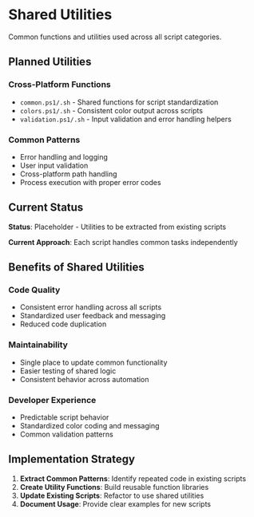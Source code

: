 # Shared Utilities

Common functions and utilities used across all script categories.

## Planned Utilities

### Cross-Platform Functions
- `common.ps1/.sh` - Shared functions for script standardization
- `colors.ps1/.sh` - Consistent color output across scripts
- `validation.ps1/.sh` - Input validation and error handling helpers

### Common Patterns
- Error handling and logging
- User input validation  
- Cross-platform path handling
- Process execution with proper error codes

## Current Status

**Status**: Placeholder - Utilities to be extracted from existing scripts

**Current Approach**: Each script handles common tasks independently

## Benefits of Shared Utilities

### Code Quality
- Consistent error handling across all scripts
- Standardized user feedback and messaging
- Reduced code duplication

### Maintainability  
- Single place to update common functionality
- Easier testing of shared logic
- Consistent behavior across automation

### Developer Experience
- Predictable script behavior
- Standardized color coding and messaging
- Common validation patterns

## Implementation Strategy

1. **Extract Common Patterns**: Identify repeated code in existing scripts
2. **Create Utility Functions**: Build reusable function libraries  
3. **Update Existing Scripts**: Refactor to use shared utilities
4. **Document Usage**: Provide clear examples for new scripts